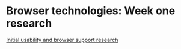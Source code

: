 # Browser technologies: Week one research

[Initial usability and browser support research](research/README.md)
